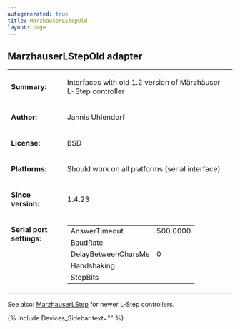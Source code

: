 ```yaml
---
autogenerated: true
title: MarzhauserLStepOld
layout: page
---
```


## MarzhauserLStepOld adapter

<table>
<tr>
<td markdown="1">

**Summary:**

</td>
<td markdown="1">

Interfaces with old 1.2 version of Märzhäuser L-Step controller

</td>
</tr>
<tr>
<td markdown="1">

**Author:**

</td>
<td markdown="1">

Jannis Uhlendorf

</td>
</tr>
<tr>
<td markdown="1">

**License:**

</td>
<td markdown="1">

BSD

</td>
</tr>
<tr>
<td markdown="1">

**Platforms:**

</td>
<td markdown="1">

Should work on all platforms (serial interface)

</td>
</tr>
<tr>
<td markdown="1">

**Since version:**

</td>
<td markdown="1">

1.4.23

</td>
</tr>
<tr>
<td markdown="1" valign=top>

**Serial port settings:**

</td>
<td markdown="1" valign=top>

|                     |          |
|---------------------|----------|
| AnswerTimeout       | 500.0000 |
| BaudRate            |          |
| DelayBetweenCharsMs | 0        |
| Handshaking         |          |
| StopBits            |          |

</table>

See also: [MarzhauserLStep](MarzhauserLStep "wikilink") for newer L-Step
controllers.

{% include Devices_Sidebar text="" %}
